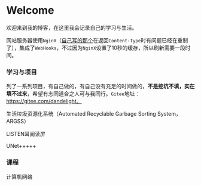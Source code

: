 # Welcome

欢迎来到我的博客，在这里我会记录自己的学习与生活。

网站服务器使用`NginX`（[自己写的那个](https://gitee.com/dandelight/enging/)在返回`Content-Type`时有问题已经在重制了），集成了`WebHooks`，不过因为`NginX`设置了10秒的缓存，所以刷新需要一段时间。

### 学习与项目

列了一系列项目，有自己做的，有自己没有充足的时间做的，**不是挖坑不填，实在填不过来**，希望有志同道合之人可与我同行。`Gitee`地址：https://gitee.com/dandelight。

生活垃圾资源化系统（Automated Recyclable Garbage Sorting System，ARGSS）

LISTEN耳阅读屏

UNet+++++

### 课程

计算机网络
